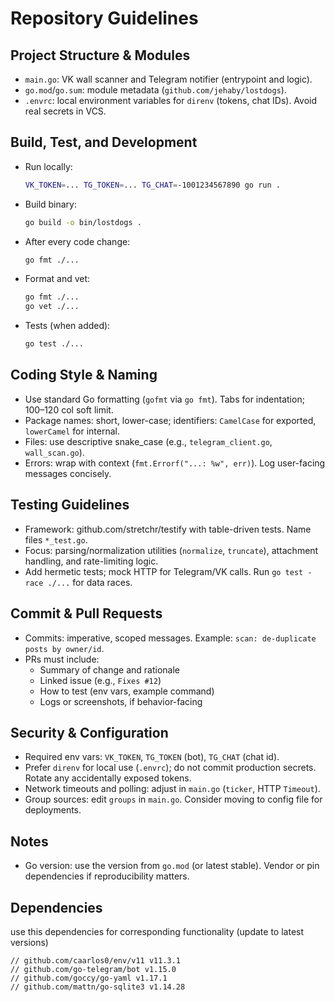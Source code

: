 # Repository Guidelines

## Project Structure & Modules
- `main.go`: VK wall scanner and Telegram notifier (entrypoint and logic).
- `go.mod`/`go.sum`: module metadata (`github.com/jehaby/lostdogs`).
- `.envrc`: local environment variables for `direnv` (tokens, chat IDs). Avoid real secrets in VCS.
 
## Build, Test, and Development
- Run locally:
  
  ```sh
  VK_TOKEN=... TG_TOKEN=... TG_CHAT=-1001234567890 go run .
  ```
- Build binary:
  
  ```sh
  go build -o bin/lostdogs .
  ```
- After every code change:
  
  ```sh
  go fmt ./...
  ```
- Format and vet:
  
  ```sh
  go fmt ./...
  go vet ./...
  ```
- Tests (when added):
  
  ```sh
  go test ./...
  ```

## Coding Style & Naming
- Use standard Go formatting (`gofmt` via `go fmt`). Tabs for indentation; 100–120 col soft limit.
- Package names: short, lower-case; identifiers: `CamelCase` for exported, `lowerCamel` for internal.
- Files: use descriptive snake_case (e.g., `telegram_client.go`, `wall_scan.go`).
- Errors: wrap with context (`fmt.Errorf("...: %w", err)`). Log user-facing messages concisely.

## Testing Guidelines
- Framework: github.com/stretchr/testify with table-driven tests. Name files `*_test.go`.
- Focus: parsing/normalization utilities (`normalize`, `truncate`), attachment handling, and rate-limiting logic.
- Add hermetic tests; mock HTTP for Telegram/VK calls. Run `go test -race ./...` for data races.

## Commit & Pull Requests
- Commits: imperative, scoped messages. Example: `scan: de-duplicate posts by owner/id`.
- PRs must include:
  - Summary of change and rationale
  - Linked issue (e.g., `Fixes #12`)
  - How to test (env vars, example command)
  - Logs or screenshots, if behavior-facing

## Security & Configuration
- Required env vars: `VK_TOKEN`, `TG_TOKEN` (bot), `TG_CHAT` (chat id).
- Prefer `direnv` for local use (`.envrc`); do not commit production secrets. Rotate any accidentally exposed tokens.
- Network timeouts and polling: adjust in `main.go` (`ticker`, HTTP `Timeout`).
- Group sources: edit `groups` in `main.go`. Consider moving to config file for deployments.

## Notes
- Go version: use the version from `go.mod` (or latest stable). Vendor or pin dependencies if reproducibility matters.

## Dependencies
use this dependencies for corresponding functionality (update to latest versions)
  
	// github.com/caarlos0/env/v11 v11.3.1
	// github.com/go-telegram/bot v1.15.0
	// github.com/goccy/go-yaml v1.17.1
	// github.com/mattn/go-sqlite3 v1.14.28
